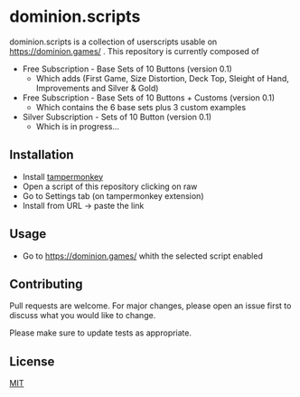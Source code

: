 # dominion.scripts

dominion.scripts is a collection of userscripts usable on https://dominion.games/ .
This repository is currently composed of
- Free Subscription - Base Sets of 10 Buttons (version 0.1)
  - Which adds (First Game, Size Distortion, Deck Top, Sleight of Hand, Improvements and Silver & Gold) 
- Free Subscription - Base Sets of 10 Buttons + Customs (version 0.1)
  - Which contains the 6 base sets plus 3 custom examples
- Silver Subscription - Sets of 10 Button (version 0.1)
  - Which is in progress...


## Installation
- Install [tampermonkey](https://www.tampermonkey.net/)
- Open a script of this repository clicking on raw
- Go to Settings tab (on tampermonkey extension)
- Install from URL -> paste the link


## Usage

- Go to https://dominion.games/ whith the selected script enabled

## Contributing
Pull requests are welcome. For major changes, please open an issue first to discuss what you would like to change.

Please make sure to update tests as appropriate.

## License
[MIT](https://choosealicense.com/licenses/mit/)
